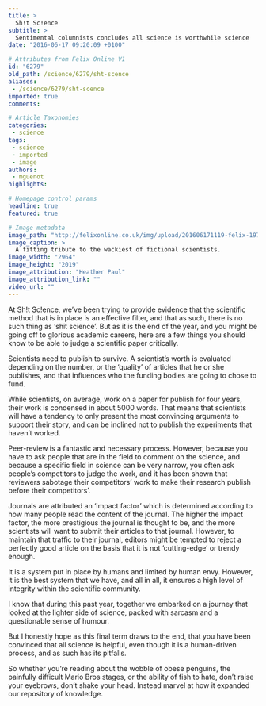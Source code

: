 ```yaml
---
title: >
  Sh!t Sc!ence
subtitle: >
  Sentimental columnists concludes all science is worthwhile science
date: "2016-06-17 09:20:09 +0100"

# Attributes from Felix Online V1
id: "6279"
old_path: /science/6279/sht-scence
aliases:
 - /science/6279/sht-scence
imported: true
comments:

# Article Taxonomies
categories:
 - science
tags:
 - science
 - imported
 - image
authors:
 - mguenot
highlights:

# Homepage control params
headline: true
featured: true

# Image metadata
image_path: "http://felixonline.co.uk/img/upload/201606171119-felix-19735677646_3f2b02c34f_o.jpg"
image_caption: >
  A fitting tribute to the wackiest of fictional scientists.
image_width: "2964"
image_height: "2019"
image_attribution: "Heather Paul"
image_attribution_link: ""
video_url: ""
---
```


At Sh!t Sc!ence, we’ve been trying to provide evidence that the scientific method that is in place is an effective filter, and that as such, there is no such thing as ‘shit science’. But as it is the end of the year, and you might be going off to glorious academic careers, here are a few things you should know to be able to judge a scientific paper critically.

Scientists need to publish to survive. A scientist’s worth is evaluated depending on the number, or the ‘quality’ of articles that he or she publishes, and that influences who the funding bodies are going to chose to fund.

While scientists, on average, work on a paper for publish for four years, their work is condensed in about 5000 words. That means that scientists will have a tendency to only present the most convincing arguments to support their story, and can be inclined not to publish the experiments that haven’t worked.

Peer-review is a fantastic and necessary process. However, because you have to ask people that are in the field to comment on the science, and because a specific field in science can be very narrow, you often ask people’s competitors to judge the work, and it has been shown that reviewers sabotage their competitors’ work to make their research publish before their competitors’.

Journals are attributed an ‘impact factor’ which is determined according to how many people read the content of the journal. The higher the impact factor, the more prestigious the journal is thought to be, and the more scientists will want to submit their articles to that journal. However, to maintain that traffic to their journal, editors might be tempted to reject a perfectly good article on the basis that it is not ‘cutting-edge’ or trendy enough.

It is a system put in place by humans and limited by human envy. However, it is the best system that we have, and all in all, it ensures a high level of integrity within the scientific community.

I know that during this past year, together we embarked on a journey that looked at the lighter side of science, packed with sarcasm and a questionable  sense of humour.

But I honestly hope as this final term draws to the end, that you have been convinced that all science is helpful, even though it is a human-driven process, and as such has its pitfalls.

So whether you’re reading about the wobble of obese penguins, the painfully difficult Mario Bros stages, or the ability of fish to hate, don’t raise your eyebrows, don’t shake your head. Instead marvel at how it expanded our repository of knowledge.
